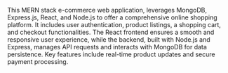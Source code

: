  
This MERN stack e-commerce web application, leverages MongoDB, Express.js, React, and Node.js to offer a comprehensive online shopping platform. It includes user authentication, product listings, a shopping cart, and checkout functionalities. The React frontend ensures a smooth and responsive user experience, while the backend, built with Node.js and Express, manages API requests and interacts with MongoDB for data persistence. Key features include real-time product updates and secure payment processing.
